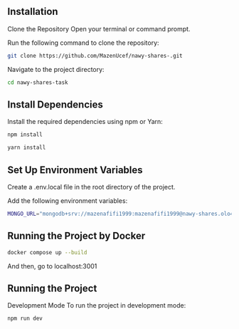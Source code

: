 
## Installation

Clone the Repository
Open your terminal or command prompt.

Run the following command to clone the repository:

```bash
git clone https://github.com/MazenUcef/nawy-shares-.git
```

Navigate to the project directory:

```bash
cd nawy-shares-task
```

## Install Dependencies

Install the required dependencies using npm or Yarn:

```bash
npm install
```

```bash
yarn install
```

## Set Up Environment Variables

Create a .env.local file in the root directory of the project.

Add the following environment variables:

```bash
MONGO_URL="mongodb+srv://mazenafifi1999:mazenafifi1999@nawy-shares.olo4p.mongodb.net/?retryWrites=true&w=majority&appName=nawy-shares"
```

## Running the Project by Docker

```bash
docker compose up --build
```
And then, go to localhost:3001

## Running the Project
Development Mode
To run the project in development mode:

```bash
npm run dev
```
